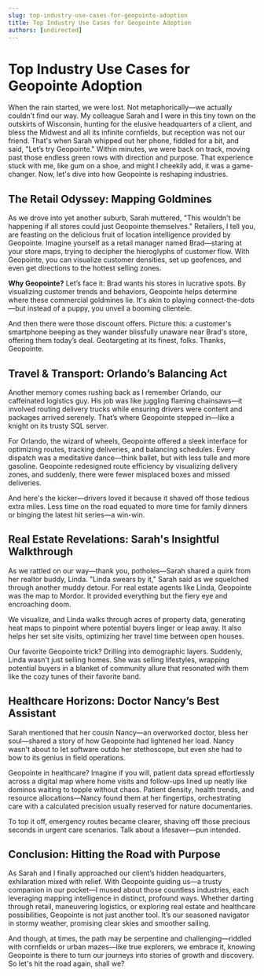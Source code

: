 ```yaml
---
slug: top-industry-use-cases-for-geopointe-adoption
title: Top Industry Use Cases for Geopointe Adoption
authors: [undirected]
---
```



# Top Industry Use Cases for Geopointe Adoption

When the rain started, we were lost. Not metaphorically—we actually couldn't find our way. My colleague Sarah and I were in this tiny town on the outskirts of Wisconsin, hunting for the elusive headquarters of a client, and bless the Midwest and all its infinite cornfields, but reception was not our friend. That's when Sarah whipped out her phone, fiddled for a bit, and said, "Let’s try Geopointe." Within minutes, we were back on track, moving past those endless green rows with direction and purpose. That experience stuck with me, like gum on a shoe, and might I cheekily add, it was a game-changer. Now, let's dive into how Geopointe is reshaping industries.

## The Retail Odyssey: Mapping Goldmines

As we drove into yet another suburb, Sarah muttered, "This wouldn't be happening if all stores could just Geopointe themselves." Retailers, I tell you, are feasting on the delicious fruit of location intelligence provided by Geopointe. Imagine yourself as a retail manager named Brad—staring at your store maps, trying to decipher the hieroglyphs of customer flow. With Geopointe, you can visualize customer densities, set up geofences, and even get directions to the hottest selling zones.

**Why Geopointe?** Let’s face it: Brad wants his stores in lucrative spots. By visualizing customer trends and behaviors, Geopointe helps determine where these commercial goldmines lie. It's akin to playing connect-the-dots—but instead of a puppy, you unveil a booming clientele.

And then there were those discount offers. Picture this: a customer's smartphone beeping as they wander blissfully unaware near Brad's store, offering them today’s deal. Geotargeting at its finest, folks. Thanks, Geopointe.

## Travel & Transport: Orlando’s Balancing Act

Another memory comes rushing back as I remember Orlando, our caffeinated logistics guy. His job was like juggling flaming chainsaws—it involved routing delivery trucks while ensuring drivers were content and packages arrived serenely. That’s where Geopointe stepped in—like a knight on its trusty SQL server.

For Orlando, the wizard of wheels, Geopointe offered a sleek interface for optimizing routes, tracking deliveries, and balancing schedules. Every dispatch was a meditative dance—think ballet, but with less tulle and more gasoline. Geopointe redesigned route efficiency by visualizing delivery zones, and suddenly, there were fewer misplaced boxes and missed deliveries.

And here's the kicker—drivers loved it because it shaved off those tedious extra miles. Less time on the road equated to more time for family dinners or binging the latest hit series—a win-win.

## Real Estate Revelations: Sarah's Insightful Walkthrough

As we rattled on our way—thank you, potholes—Sarah shared a quirk from her realtor buddy, Linda. "Linda swears by it," Sarah said as we squelched through another muddy detour. For real estate agents like Linda, Geopointe was the map to Mordor. It provided everything but the fiery eye and encroaching doom.

We visualize, and Linda walks through acres of property data, generating heat maps to pinpoint where potential buyers linger or leap away. It also helps her set site visits, optimizing her travel time between open houses. 

Our favorite Geopointe trick? Drilling into demographic layers. Suddenly, Linda wasn't just selling homes. She was selling lifestyles, wrapping potential buyers in a blanket of community allure that resonated with them like the cozy tunes of their favorite band.

## Healthcare Horizons: Doctor Nancy’s Best Assistant

Sarah mentioned that her cousin Nancy—an overworked doctor, bless her soul—shared a story of how Geopointe had lightened her load. Nancy wasn't about to let software outdo her stethoscope, but even she had to bow to its genius in field operations.

Geopointe in healthcare? Imagine if you will, patient data spread effortlessly across a digital map where home visits and follow-ups lined up neatly like dominos waiting to topple without chaos. Patient density, health trends, and resource allocations—Nancy found them at her fingertips, orchestrating care with a calculated precision usually reserved for nature documentaries.

To top it off, emergency routes became clearer, shaving off those precious seconds in urgent care scenarios. Talk about a lifesaver—pun intended.

## Conclusion: Hitting the Road with Purpose

As Sarah and I finally approached our client’s hidden headquarters, exhilaration mixed with relief. With Geopointe guiding us—a trusty companion in our pocket—I mused about those countless industries, each leveraging mapping intelligence in distinct, profound ways. Whether darting through retail, maneuvering logistics, or exploring real estate and healthcare possibilities, Geopointe is not just another tool. It’s our seasoned navigator in stormy weather, promising clear skies and smoother sailing.

And though, at times, the path may be serpentine and challenging—riddled with cornfields or urban mazes—like true explorers, we embrace it, knowing Geopointe is there to turn our journeys into stories of growth and discovery. So let's hit the road again, shall we?